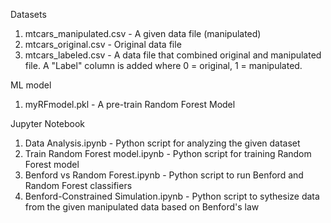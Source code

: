 Datasets
1. mtcars_manipulated.csv  - A given data file (manipulated)
2. mtcars_original.csv - Original data file
3. mtcars_labeled.csv - A data file that combined original and manipulated file. A "Label" column is added where 0 = original, 1 = manipulated.

ML model
1. myRFmodel.pkl - A pre-train Random Forest Model

Jupyter Notebook
1. Data Analysis.ipynb - Python script for analyzing the given dataset
2. Train Random Forest model.ipynb - Python script for training Random Forest model
3. Benford vs Random Forest.ipynb - Python script to run Benford and Random Forest classifiers
4. Benford-Constrained Simulation.ipynb - Python script to sythesize data from the given manipulated data based on Benford's law
